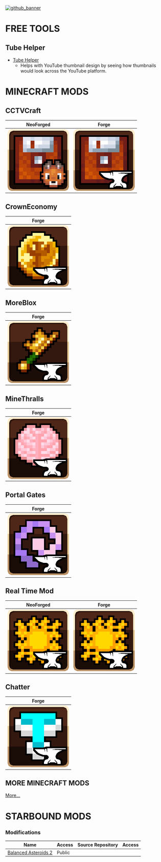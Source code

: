 [![github_banner](https://user-images.githubusercontent.com/47284617/196821530-75c52804-ca3c-4509-ae51-099b5aa9d1da.png)](https://github.com/northwesttrees-gaming)
# FREE TOOLS
## Tube Helper
- [Tube Helper](https://github.com/northwesttrees-gaming/Tube-Helper)
  - Helps with YouTube thumbnail design by seeing how thumbnails would look across the YouTube platform.

# MINECRAFT MODS
## CCTVCraft
| NeoForged | Forge |
| --- | --- |
| [![cctvcraft_logo](https://github.com/northwesttrees-gaming/.github/blob/main/mods/logos/cctvcraft_neoforged_logo_github.png)](https://github.com/northwesttrees-gaming/CCTVCraft-NeoForge) | [![cctvcraft_logo](https://github.com/northwesttrees-gaming/.github/blob/main/mods/logos/cctvcraft_minecraft_forge_logo_github.png)](https://github.com/northwesttrees-gaming/CCTV-Craft-Forge) | 

## CrownEconomy
| Forge |
| --- |
| [![myeconomy_logo](https://github.com/northwesttrees-gaming/.github/blob/main/mods/logos/myeconomy_minecraft_forge_logo_github.png)](https://github.com/northwesttrees-gaming/CrownEconomy) |

## MoreBlox
| Forge |
| --- |
| [![moreblox_logo](https://github.com/northwesttrees-gaming/.github/blob/main/mods/logos/moreblox_minecraft_forge_logo_github.png)](https://github.com/northwesttrees-gaming/MoreBlox) |

## MineThralls
| Forge |
| --- |
| [![minethralls_logo](https://github.com/northwesttrees-gaming/.github/blob/main/mods/logos/minethralls_minecraft_forge_logo_github.png)](https://github.com/northwesttrees-gaming/MineThralls) | 

## Portal Gates
| Forge |
| --- |
[![portalgates_logo](https://github.com/northwesttrees-gaming/.github/blob/main/mods/logos/portalgates_minecraft_forge_logo_github.png)](https://github.com/northwesttrees-gaming/PortalGates) |

## Real Time Mod
| NeoForged | Forge |
| --- | --- |
| [![realtimemod_logo](https://github.com/northwesttrees-gaming/.github/blob/main/mods/logos/realtimemod_minecraft_forge_logo_github.png)](https://github.com/northwesttrees-gaming/RealTimeMod-Reborn) | [![realtimemod_logo](https://github.com/northwesttrees-gaming/.github/blob/main/mods/logos/realtimemod_minecraft_forge_logo_github.png)](https://github.com/northwesttrees-gaming/Real-Time-Mod) |

## Chatter
| Forge |
| --- |
| [![chatter_logo](https://github.com/northwesttrees-gaming/.github/blob/main/mods/logos/chatter_minecraft_forge_logo_github.png)](https://github.com/northwesttrees-gaming/Chatter) |

## MORE MINECRAFT MODS
[More...](https://github.com/northwesttrees-gaming/.github/blob/main/minecraft-mods.md)

# STARBOUND MODS
### Modifications
| Name | Access | Source Repository | Access |
| --- | --- | --- | --- |
| [Balanced Asteroids 2](https://github.com/northwesttrees-gaming/Balanced-Asteroids-2) | Public | | |


